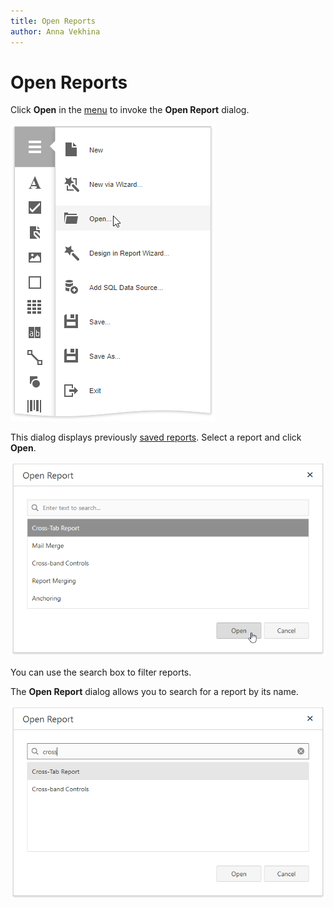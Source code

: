 ```yaml
---
title: Open Reports
author: Anna Vekhina
---
```

# Open Reports

Click **Open** in the [menu](report-designer-tools/menu.md) to invoke the **Open Report** dialog. 

![](../../images/eurd-web-open-report.png)

This dialog displays previously [saved reports](save-reports.md). Select a report and click **Open**.

![](../../images/eurd-web-open-report-dialog.png)

You can use the search box to filter reports.

The **Open Report** dialog allows you to search for a report by its name.

![](../../images/eurd-web-open-report-dialog-search.png)